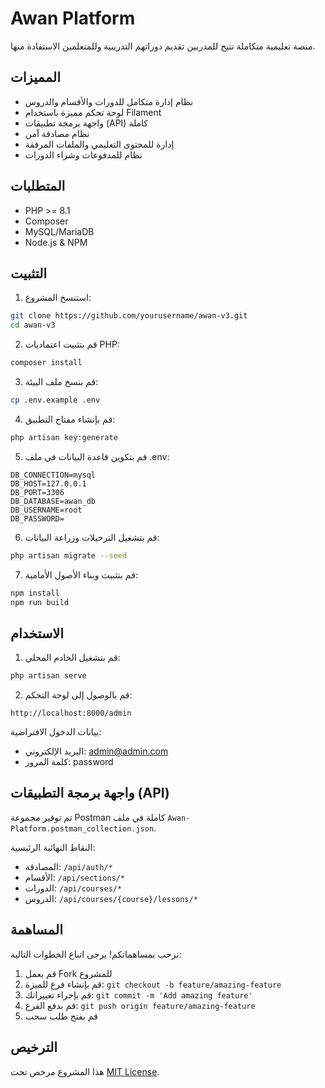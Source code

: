 # Awan Platform

منصة تعليمية متكاملة تتيح للمدربين تقديم دوراتهم التدريبية وللمتعلمين الاستفادة منها.

## المميزات

- نظام إدارة متكامل للدورات والأقسام والدروس
- لوحة تحكم مميزة باستخدام Filament
- واجهة برمجة تطبيقات (API) كاملة
- نظام مصادقة آمن
- إدارة للمحتوى التعليمي والملفات المرفقة
- نظام للمدفوعات وشراء الدورات

## المتطلبات

- PHP >= 8.1
- Composer
- MySQL/MariaDB
- Node.js & NPM

## التثبيت

1. استنسخ المشروع:
```bash
git clone https://github.com/yourusername/awan-v3.git
cd awan-v3
```

2. قم بتثبيت اعتماديات PHP:
```bash
composer install
```

3. قم بنسخ ملف البيئة:
```bash
cp .env.example .env
```

4. قم بإنشاء مفتاح التطبيق:
```bash
php artisan key:generate
```

5. قم بتكوين قاعدة البيانات في ملف .env:
```
DB_CONNECTION=mysql
DB_HOST=127.0.0.1
DB_PORT=3306
DB_DATABASE=awan_db
DB_USERNAME=root
DB_PASSWORD=
```

6. قم بتشغيل الترحيلات وزراعة البيانات:
```bash
php artisan migrate --seed
```

7. قم بتثبيت وبناء الأصول الأمامية:
```bash
npm install
npm run build
```

## الاستخدام

1. قم بتشغيل الخادم المحلي:
```bash
php artisan serve
```

2. قم بالوصول إلى لوحة التحكم:
```
http://localhost:8000/admin
```

بيانات الدخول الافتراضية:
- البريد الإلكتروني: admin@admin.com
- كلمة المرور: password

## واجهة برمجة التطبيقات (API)

تم توفير مجموعة Postman كاملة في ملف `Awan-Platform.postman_collection.json`.

النقاط النهائية الرئيسية:
- المصادقة: `/api/auth/*`
- الأقسام: `/api/sections/*`
- الدورات: `/api/courses/*`
- الدروس: `/api/courses/{course}/lessons/*`

## المساهمة

نرحب بمساهماتكم! يرجى اتباع الخطوات التالية:
1. قم بعمل Fork للمشروع
2. قم بإنشاء فرع للميزة: `git checkout -b feature/amazing-feature`
3. قم بإجراء تغييراتك: `git commit -m 'Add amazing feature'`
4. قم بدفع الفرع: `git push origin feature/amazing-feature`
5. قم بفتح طلب سحب

## الترخيص

هذا المشروع مرخص تحت [MIT License](LICENSE).